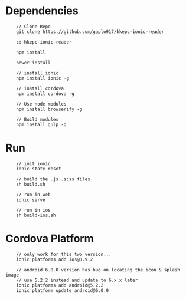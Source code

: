 # Dependencies

		// Clone Repo
		git clone https://github.com/gaplo917/hkepc-ionic-reader
		
		cd hkepc-ionic-reader
		
		npm install
		
		bower install
		
		// install ionic
		npm install ionic -g
		
		// install cordova
		npm install cordova -g

		// Use node modules
		npm install browserify -g
		
		// Build modules
		npm install gulp -g


# Run
		// init ionic
		ionic state reset

		// build the .js .scss files
		sh build.sh  
		
		// run in web
		ionic serve
		
		// run in ios
		sh build-ios.sh
        
# Cordova Platform
		// only work for this two version...
		ionic platforms add ios@3.9.2
		
		// android 6.0.0 version has bug on locating the icon & splash image
		// use 5.2.2 instead and update to 6.x.x later 
		ionic platforms add android@5.2.2
		ionic platform update android@6.0.0
